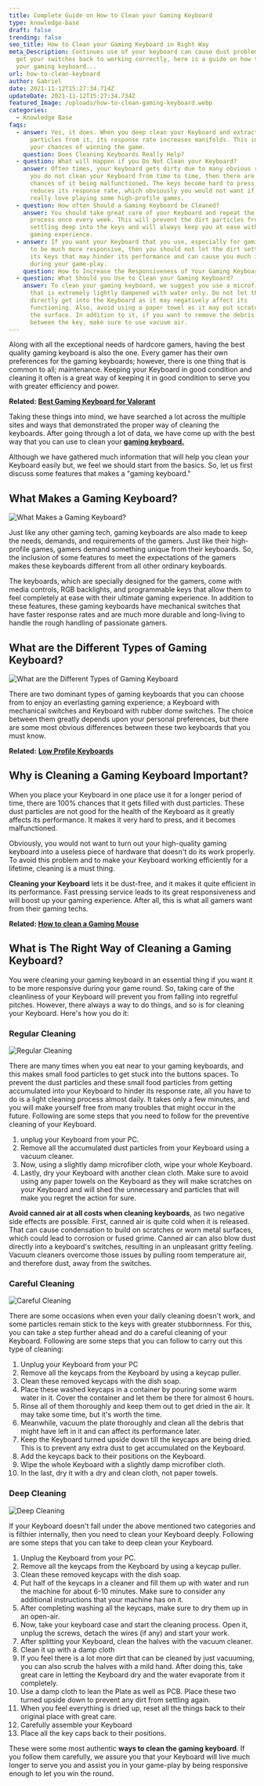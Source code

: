 ```yaml
---
title: Complete Guide on How to Clean your Gaming Keyboard
type: knowledge-base
draft: false
trending: false
seo_title: How to Clean your Gaming Keyboard in Right Way
meta_Description: Continues use of your keyboard can cause dust problem, so to
  get your switches back to working correctly, here is a guide on how to clean
  your gaming keyboard...
url: how-to-clean-keyboard
author: Gabriel
date: 2021-11-12T15:27:34.714Z
updateDate: 2021-11-12T15:27:34.734Z
featured_Image: /uploads/how-to-clean-gaming-keyboard.webp
categories:
  - Knowledge Base
faqs:
  - answer: Yes, it does. When you deep clean your Keyboard and extract all the dirt
      particles from it, its response rate increases manifolds. This increases
      your chances of winning the game.
    question: Does Cleaning Keyboards Really Help?
  - question: What will Happen if you Do Not Clean your Keyboard?
    answer: Often times, your Keyboard gets dirty due to many obvious reasons. If
      you do not clean your Keyboard from time to time, then there are many
      chances of it being malfunctioned. The keys become hard to press, and this
      reduces its response rate, which obviously you would not want if you
      really love playing some high-profile games.
  - question: How often Should a Gaming Keyboard be Cleaned?
    answer: You should take great care of your Keyboard and repeat the cleaning
      process once every week. This will prevent the dirt particles from
      settling deep into the keys and will always keep you at ease with your
      gaming experience.
  - answer: If you want your Keyboard that you use, especially for gaming purposes,
      to be much more responsive, then you should not let the dirt settle into
      its keys that may hinder its performance and can cause you much irritation
      during your game-play.
    question: How to Increase the Responsiveness of Your Gaming Keyboard?
  - question: What Should you Use to Clean your Gaming Keyboard?
    answer: To clean your gaming keyboard, we suggest you use a microfiber cloth
      that is extremely lightly dampened with water only. Do not let the water
      directly get into the Keyboard as it may negatively affect its
      functioning. Also, avoid using a paper towel as it may put scratches on
      the surface. In addition to it, if you want to remove the debris from
      between the key, make sure to use vacuum air.
---
```

Along with all the exceptional needs of hardcore gamers, having the best quality gaming keyboard is also the one. Every gamer has their own preferences for the gaming keyboards; however, there is one thing that is common to all; maintenance. Keeping your Keyboard in good condition and cleaning it often is a great way of keeping it in good condition to serve you with greater efficiency and power.

**Related: [Best Gaming Keyboard for Valorant](https://gamingtechies.com/best-keyboards-for-valorant/)**

Taking these things into mind, we have searched a lot across the multiple sites and ways that demonstrated the proper way of cleaning the keyboards. After going through a lot of data, we have come up with the best way that you can use to clean your **[gaming keyboard.](https://gamingtechies.com/best-low-profile-keyboard/)**

Although we have gathered much information that will help you clean your Keyboard easily but, we feel we should start from the basics. So, let us first discuss some features that makes a "gaming keyboard."

## What Makes a Gaming Keyboard?

![What Makes a Gaming Keyboard?](/uploads/what-makes-a-gaming-keyboard.webp "What Makes a Gaming Keyboard?")

Just like any other gaming tech, gaming keyboards are also made to keep the needs, demands, and requirements of the gamers. Just like their high-profile games, gamers demand something unique from their keyboards. So, the inclusion of some features to meet the expectations of the gamers makes these keyboards different from all other ordinary keyboards.

The keyboards, which are specially designed for the gamers, come with media controls, RGB backlights, and programmable keys that allow them to feel completely at ease with their ultimate gaming experience. In addition to these features, these gaming keyboards have mechanical switches that have faster response rates and are much more durable and long-living to handle the rough handling of passionate gamers.

## What are the Different Types of Gaming Keyboard?

![What are the Different Types of Gaming Keyboard](/uploads/types-of-gaming-keyboard.webp "What are the Different Types of Gaming Keyboard")

There are two dominant types of gaming keyboards that you can choose from to enjoy an everlasting gaming experience; a Keyboard with mechanical switches and Keyboard with rubber dome switches. The choice between them greatly depends upon your personal preferences, but there are some most obvious differences between these two keyboards that you must know.

**Related:** **[Low Profile Keyboards](https://gamingtechies.com/best-low-profile-keyboard/)**

## Why is Cleaning a Gaming Keyboard Important?

When you place your Keyboard in one place use it for a longer period of time, there are 100% chances that it gets filled with dust particles. These dust particles are not good for the health of the Keyboard as it greatly affects its performance. It makes it very hard to press, and it becomes malfunctioned.

Obviously, you would not want to turn out your high-quality gaming keyboard into a useless piece of hardware that doesn't do its work properly. To avoid this problem and to make your Keyboard working efficiently for a lifetime, cleaning is a must thing.

**Cleaning your Keyboard** lets it be dust-free, and it makes it quite efficient in its performance. Fast pressing service leads to its great responsiveness and will boost up your gaming experience. After all, this is what all gamers want from their gaming techs.

**Related: [How to clean a Gaming Mouse](https://gamingtechies.com/how-to-clean-a-mouse/)**

## What is The Right Way of Cleaning a Gaming Keyboard?

You were cleaning your gaming keyboard in an essential thing if you want it to be more responsive during your game round. So, taking care of the cleanliness of your Keyboard will prevent you from falling into regretful pitches. However, there always a way to do things, and so is for cleaning your Keyboard. Here's how you do it:

### Regular Cleaning

![Regular Cleaning](/uploads/regular-cleaning.webp "Regular Cleaning")

There are many times when you eat near to your gaming keyboards, and this makes small food particles to get stuck into the buttons spaces. To prevent the dust particles and these small food particles from getting accumulated into your Keyboard to hinder its response rate, all you have to do is a light cleaning process almost daily. It takes only a few minutes, and you will make yourself free from many troubles that might occur in the future. Following are some steps that you need to follow for the preventive cleaning of your Keyboard.

1. unplug your Keyboard from your PC.
2. Remove all the accumulated dust particles from your Keyboard using a vacuum cleaner.
3. Now, using a slightly damp microfiber cloth, wipe your whole Keyboard.
4. Lastly, dry your Keyboard with another clean cloth. Make sure to avoid using any paper towels on the Keyboard as they will make scratches on your Keyboard and will shed the unnecessary and particles that will make you regret the action for sure.

**Avoid canned air at all costs when cleaning keyboards**, as two negative side effects are possible. First, canned air is quite cold when it is released. That can cause condensation to build on scratches or worn metal surfaces, which could lead to corrosion or fused grime. Canned air can also blow dust directly into a keyboard's switches, resulting in an unpleasant gritty feeling. Vacuum cleaners overcome those issues by pulling room temperature air, and therefore dust, away from the switches.

### Careful Cleaning

![Careful Cleaning](/uploads/careful-cleaning.webp "Careful Cleaning")

There are some occasions when even your daily cleaning doesn't work, and some particles remain stick to the keys with greater stubbornness. For this, you can take a step further ahead and do a careful cleaning of your Keyboard. Following are some steps that you can follow to carry out this type of cleaning:

1. Unplug your Keyboard from your PC
2. Remove all the keycaps from the Keyboard by using a keycap puller.
3. Clean these removed keycaps with the dish soap.
4. Place these washed keycaps in a container by pouring some warm water in it. Cover the container and let them be there for almost 6 hours.
5. Rinse all of them thoroughly and keep them out to get dried in the air. It may take some time, but it's worth the time.
6. Meanwhile, vacuum the plate thoroughly and clean all the debris that might have left in it and can affect its performance later.
7. Keep the Keyboard turned upside down till the keycaps are being dried. This is to prevent any extra dust to get accumulated on the Keyboard.
8. Add the keycaps back to their positions on the Keyboard.
9. Wipe the whole Keyboard with a slightly damp microfiber cloth.
10. In the last, dry it with a dry and clean cloth, not paper towels.

### Deep Cleaning

![Deep Cleaning](/uploads/deep-cleaning.webp "Deep Cleaning")

If your Keyboard doesn't fall under the above mentioned two categories and is filthier internally, then you need to clean your Keyboard deeply. Following are some steps that you can take to deep clean your Keyboard.

1. Unplug the Keyboard from your PC.
2. Remove all the keycaps from the Keyboard by using a keycap puller.
3. Clean these removed keycaps with the dish soap.
4. Put half of the keycaps in a cleaner and fill them up with water and run the machine for about 6-10 minutes. Make sure to consider any additional instructions that your machine has on it.
5. After completing washing all the keycaps, make sure to dry them up in an open-air.
6. Now, take your keyboard case and start the cleaning process. Open it, unplug the screws, detach the wires (if any) and start your work.
7. After splitting your Keyboard, clean the halves with the vacuum cleaner.
8. Clean it up with a damp cloth
9. If you feel there is a lot more dirt that can be cleaned by just vacuuming, you can also scrub the halves with a mild hand. After doing this, take great care in letting the Keyboard dry and the water evaporate from it completely.
10. Use a damp cloth to lean the Plate as well as PCB. Place these two turned upside down to prevent any dirt from settling again.
11. When you feel everything is dried up, reset all the things back to their original place with great care.
12. Carefully assemble your Keyboard
13. Place all the key caps back to their positions.

These were some most authentic **ways to clean the gaming keyboard**. If you follow them carefully, we assure you that your Keyboard will live much longer to serve you and assist you in your game-play by being responsive enough to let you win the round.